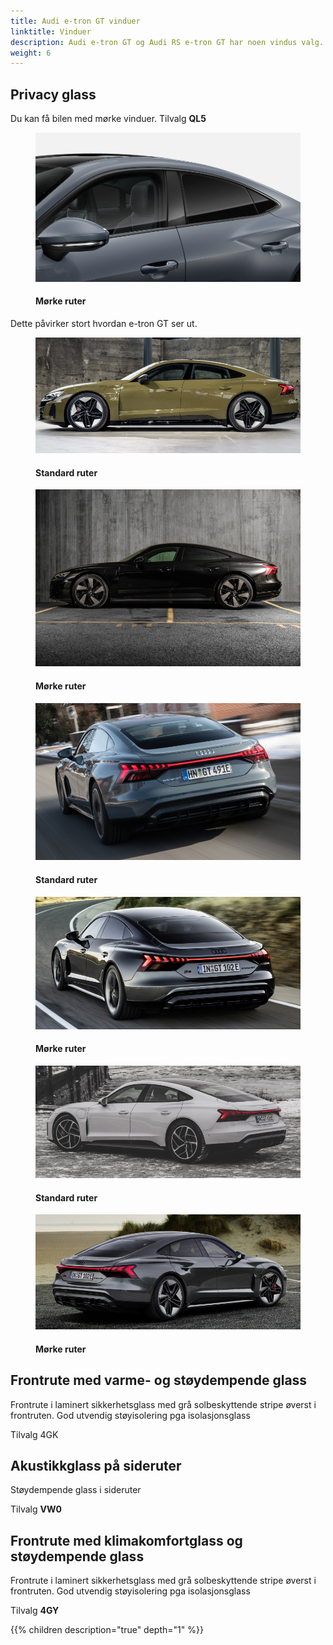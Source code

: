 ```yaml
---
title: Audi e-tron GT vinduer
linktitle: Vinduer
description: Audi e-tron GT og Audi RS e-tron GT har noen vindus valg.
weight: 6
---
```

<!-- markdownlint-disable MD033 -->

## Privacy glass

Du kan få bilen med mørke vinduer. Tilvalg **QL5**

<figure>
    <a href="privacy_windows.jpg">
        <img src="privacy_windowss.jpg" alt="Mørke ruter" title="Mørke ruter">
    </a>
    <figcaption><h4>Mørke ruter</h4></figcaption>
</figure>

Dette påvirker stort hvordan e-tron GT ser ut.

<figure>
    <a href="standard_windows_1.jpg">
        <img src="standard_windows_1s.jpg" alt="Standard ruter" title="Standard ruter">
    </a>
    <figcaption><h4>Standard ruter</h4></figcaption>
</figure>

<figure>
    <a href="privacy_windows_1.jpg">
        <img src="privacy_windows_1s.jpg" alt="Mørke ruter" title="Mørke ruter">
    </a>
    <figcaption><h4>Mørke ruter</h4></figcaption>
</figure>

<figure>
    <a href="standard_windows_2.jpg">
        <img src="standard_windows_2s.jpg" alt="Standard ruter" title="Standard ruter">
    </a>
    <figcaption><h4>Standard ruter</h4></figcaption>
</figure>

<figure>
    <a href="privacy_windows_2.jpg">
        <img src="privacy_windows_2s.jpg" alt="Mørke ruter" title="Mørke ruter">
    </a>
    <figcaption><h4>Mørke ruter</h4></figcaption>
</figure>

<figure>
    <a href="standard_windows_3.jpg">
        <img src="standard_windows_3s.jpg" alt="Standard ruter" title="Standard ruter">
    </a>
    <figcaption><h4>Standard ruter</h4></figcaption>
</figure>

<figure>
    <a href="privacy_windows_3.jpg">
        <img src="privacy_windows_3s.jpg" alt="Mørke ruter" title="Mørke ruter">
    </a>
    <figcaption><h4>Mørke ruter</h4></figcaption>
</figure>

## Frontrute med varme- og støydempende glass

Frontrute i laminert sikkerhetsglass med grå solbeskyttende stripe øverst i frontruten. 
God utvendig støyisolering pga isolasjonsglass

Tilvalg 4GK

## Akustikkglass på sideruter

Støydempende glass i sideruter

Tilvalg **VW0**

## Frontrute med klimakomfortglass og støydempende glass

Frontrute i laminert sikkerhetsglass med grå solbeskyttende stripe øverst i frontruten.
God utvendig støyisolering pga isolasjonsglass

Tilvalg **4GY**

{{% children description="true" depth="1" %}}